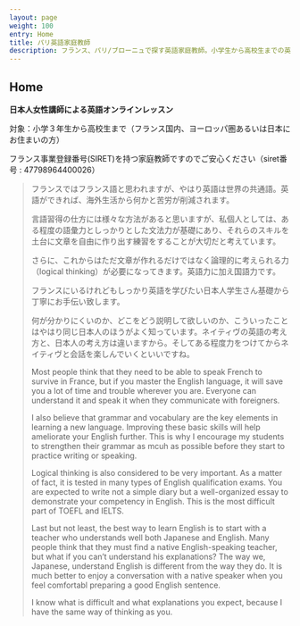 ```yaml
---
layout: page
weight: 100
entry: Home
title: パリ英語家庭教師
description: フランス、パリ/ブローニュで探す英語家庭教師。小学生から高校生までの英語レッスン：英文法、英会話、英語エッセイ、資格試験（英検/TOEFL/IB/SAT/IELTS/TOEIC)
---
```


## Home

**日本人女性講師による英語オンラインレッスン**

対象：小学３年生から高校生まで（フランス国内、ヨーロッパ圏あるいは日本にお住まいの方）

フランス事業登録番号(SIRET)を持つ家庭教師ですのでご安心ください（siret番号 : 47798964400026）

>フランスではフランス語と思われますが、やはり英語は世界の共通語。英語ができれば、海外生活から何かと苦労が削減されます。
> 
> 言語習得の仕方には様々な方法があると思いますが、私個人としては、ある程度の語彙力としっかりとした文法力が基礎にあり、それらのスキルを土台に文章を自由に作り出す練習をすることが大切だと考えています。
> 
> さらに、これからはただ文章が作れるだけではなく論理的に考えられる力（logical thinking）が必要になってきます。英語力に加え国語力です。
> 
> フランスにいるけれどもしっかり英語を学びたい日本人学生さん基礎から丁寧にお手伝い致します。
> 
> 何が分かりにくいのか、どこをどう説明して欲しいのか、こういったことはやはり同じ日本人のほうがよく知っています。ネイティヴの英語の考え方と、日本人の考え方は違いますから。そしてある程度力をつけてからネイティヴと会話を楽しんでいくといいですね。
> 
> Most people think that they need to be able to speak French to survive in France, but if you master the English language, it will save you a lot of time and trouble wherever you are. Everyone can understand it and speak it when they communicate with foreigners.
> 
> I also believe that grammar and vocabulary are the key elements in learning a new language. Improving these basic skills will help ameliorate your English further. This is why I encourage my students to strengthen their grammar as mcuh as possible before they start to practice writing or speaking.   
>
> Logical thinking is also considered to be very important. As a matter of fact, it is tested in many types of English qualification exams. You are expected to write not a simple diary but a well-organized essay to demonstrate your competency in English. This is the most difficult part of TOEFL and IELTS.
>
> Last but not least, the best way to learn English is to start with a teacher who understands well both Japanese and English. Many people think that they must find a native English-speaking teacher, but what if you can’t understand his explanations? The way we, Japanese, understand English is different from the way they do. It is much better to enjoy a conversation with a native speaker when you feel comfortabl preparing a good English sentence.
>
> I know what is difficult and what explanations you expect, because I have the same way of thinking as you.

